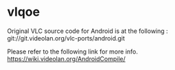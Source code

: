 vlqoe
=====
Original VLC source code for Android is at the following : git://git.videolan.org/vlc-ports/android.git

Please refer to the following link for more info.
https://wiki.videolan.org/AndroidCompile/
